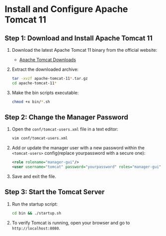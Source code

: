 # Install and Configure Apache Tomcat 11

## Step 1: Download and Install Apache Tomcat 11

1. Download the latest Apache Tomcat 11 binary from the official website:
   - [Apache Tomcat Downloads](https://tomcat.apache.org/download-11.cgi)
2. Extract the downloaded archive:

   ```bash
   tar -xvzf apache-tomcat-11*.tar.gz
   cd apache-tomcat-11*
   ```

3. Make the bin scripts executable:
   ```bash
   chmod +x bin/*.sh
   ```

## Step 2: Change the Manager Password

1. Open the `conf/tomcat-users.xml` file in a text editor:

   ```bash
   vim conf/tomcat-users.xml
   ```

2. Add or update the manager user with a new password within the `<tomcat-users>` config(replace yourpassword with a secure one):

   ```xml
   <role rolename="manager-gui"/>
   <user username="tomcat" password="yourpassword" roles="manager-gui"/>
   ```

3. Save and exit the file.

## Step 3: Start the Tomcat Server

1. Run the startup script:

   ```bash
   cd bin && ./startup.sh
   ```

2. To verify Tomcat is running, open your browser and go to `http://localhost:8080`.
